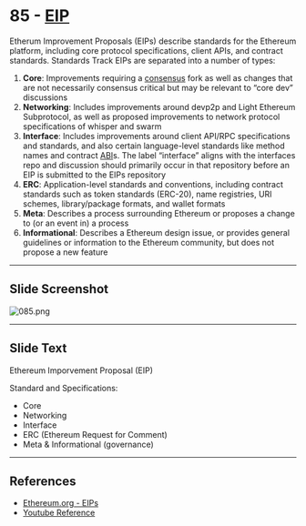 # 85 - [EIP](EIP.md)

Etherum Improvement Proposals (EIPs) describe standards for the Ethereum platform, including core protocol specifications, client APIs, and contract standards. Standards Track EIPs are separated into a number of types:
1. **Core**: Improvements requiring a [consensus](Consensus.md) fork as well as changes that are not necessarily consensus critical but may be relevant to “core dev” discussions
2. **Networking**: Includes improvements around devp2p and Light Ethereum Subprotocol, as well as proposed improvements to network protocol specifications of whisper and swarm
3. **Interface**: Includes improvements around client API/RPC specifications and standards, and also certain language-level standards like method names and contract [ABI](ABI.md)s. The label “interface” aligns with the interfaces repo and discussion should primarily occur in that repository before an EIP is submitted to the EIPs repository
4. **ERC**: Application-level standards and conventions, including contract standards such as token standards (ERC-20), name registries, URI schemes, library/package formats, and wallet formats 
5. **Meta**: Describes a process surrounding Ethereum or proposes a change to (or an event in) a process
6. **Informational**: Describes a Ethereum design issue, or provides general guidelines or information to the Ethereum community, but does not propose a new feature

___
## Slide Screenshot
![085.png](../../images/1.%20Ethereum%20101/085.png)
___
## Slide Text
Ethereum Imporvement Proposal (EIP)

Standard and Specifications:
- Core 
- Networking 
- Interface 
- ERC (Ethereum Request for Comment)
- Meta & Informational (governance)
___
## References
-  [Ethereum.org - EIPs](https://eips.ethereum.org/)
-  [Youtube Reference](https://youtu.be/I-TjCtjDs1M?t=666) 